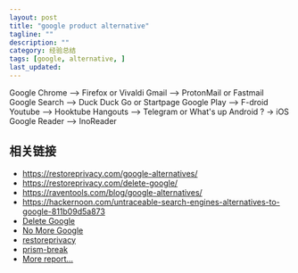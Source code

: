 ```yaml
---
layout: post
title: "google product alternative"
tagline: ""
description: ""
category: 经验总结
tags: [google, alternative, ]
last_updated:
---
```



Google Chrome --> Firefox or Vivaldi
Gmail --> ProtonMail or Fastmail
Google Search --> Duck Duck Go or Startpage
Google Play --> F-droid
Youtube --> Hooktube
Hangouts --> Telegram or What's up
Android ? -> iOS
Google Reader --> InoReader





## 相关链接

- <https://restoreprivacy.com/google-alternatives/>
- <https://restoreprivacy.com/delete-google/>
- <https://raventools.com/blog/google-alternatives/>
- <https://hackernoon.com/untraceable-search-engines-alternatives-to-google-811b09d5a873>
- [Delete Google](https://restoreprivacy.com/delete-google/)
- [No More Google](https://nomoregoogle.com/)
- [restoreprivacy](https://restoreprivacy.com/)
- [prism-break](https://prism-break.org/en/)
- [More report...](https://github.com/i0Ek3/deG/blob/master/report.md)


